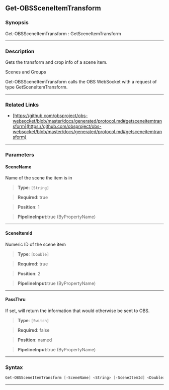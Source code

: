 Get-OBSSceneItemTransform
-------------------------
### Synopsis
Get-OBSSceneItemTransform : GetSceneItemTransform

---
### Description

Gets the transform and crop info of a scene item.

Scenes and Groups


Get-OBSSceneItemTransform calls the OBS WebSocket with a request of type GetSceneItemTransform.

---
### Related Links
* [https://github.com/obsproject/obs-websocket/blob/master/docs/generated/protocol.md#getsceneitemtransform](https://github.com/obsproject/obs-websocket/blob/master/docs/generated/protocol.md#getsceneitemtransform)



---
### Parameters
#### **SceneName**

Name of the scene the item is in



> **Type**: ```[String]```

> **Required**: true

> **Position**: 1

> **PipelineInput**:true (ByPropertyName)



---
#### **SceneItemId**

Numeric ID of the scene item



> **Type**: ```[Double]```

> **Required**: true

> **Position**: 2

> **PipelineInput**:true (ByPropertyName)



---
#### **PassThru**

If set, will return the information that would otherwise be sent to OBS.



> **Type**: ```[Switch]```

> **Required**: false

> **Position**: named

> **PipelineInput**:true (ByPropertyName)



---
### Syntax
```PowerShell
Get-OBSSceneItemTransform [-SceneName] <String> [-SceneItemId] <Double> [-PassThru] [<CommonParameters>]
```
---
